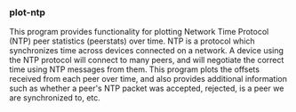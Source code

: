 ### plot-ntp

This program provides functionality for plotting Network Time Protocol (NTP) peer statistics (peerstats) over time. NTP is a protocol which synchronizes time across devices connected on a network. A device using the NTP protocol will connect to many peers, and will negotiate the correct time using NTP messages from them. This program plots the offsets received from each peer over time, and also provides additional information such as whether a peer's NTP packet was accepted, rejected, is a peer we are synchronized to, etc.
